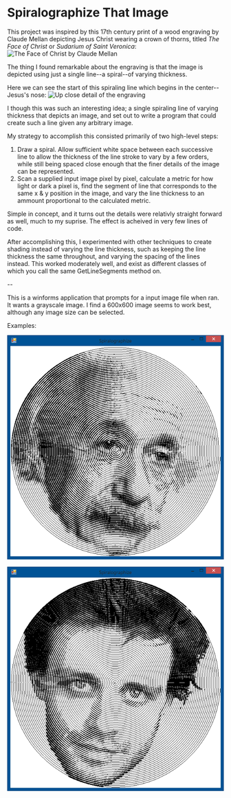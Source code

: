 # Spiralographize That Image


This project was inspired by this 17th century print of a wood engraving by Claude Mellan depicting Jesus Christ wearing a crown of thorns, titled *The Face of Christ* or *Sudarium of Saint Veronica*:
![The Face of Christ by Claude Mellan](https://upload.wikimedia.org/wikipedia/commons/c/ca/Claude_Mellan_-_Face_of_Christ_-_WGA14764.jpg)

The thing I found remarkable about the engraving is that the image is depicted using just a single line--a spiral--of varying thickness.

Here we can see the start of this spiraling line which begins in the center--Jesus's nose:
![Up close detail of the engraving](https://upload.wikimedia.org/wikipedia/commons/2/23/Claude_Mellan_-_Face_of_Christ_%28detail%29_-_WGA14765.jpg)

I though this was such an interesting idea; a single spiraling line of varying thickness that depicts an image, and set out to write a program that could create such a line given any arbitrary image.

My strategy to accomplish this consisted primarily of two high-level steps:

1. Draw a spiral. Allow sufficient white space between each successive line to allow the thickness of the line stroke to vary by a few orders, while still being spaced close enough that the finer details of the image can be represented.
2. Scan a supplied input image pixel by pixel, calculate a metric for how light or dark a pixel is, find the segment of line that corresponds to the same x & y position in the image, and vary the line thickness to an ammount proportional to the calculated metric.

Simple in concept, and it turns out the details were relativly straight forward as well, much to my suprise. The effect is acheived in very few lines of code.

After accomplishing this, I experimented with other techniques to create shading instead of varying the line thickness, such as keeping the line thickness the same throughout, and varying the spacing of the lines instead. This worked moderately well, and exist as different classes of which you call the same GetLineSegments method on. 


--


This is a winforms application that prompts for a input image file when ran. It wants a grayscale image. I find a 600x600 image seems to work best, although any image size can be selected.


Examples:


![Screenshot of the application](https://raw.githubusercontent.com/AdamWhiteHat/SpiralographizeThatImage/master/Einstein.png)



![Screenshot of the application](https://raw.githubusercontent.com/AdamWhiteHat/SpiralographizeThatImage/master/SteveMould.png)

